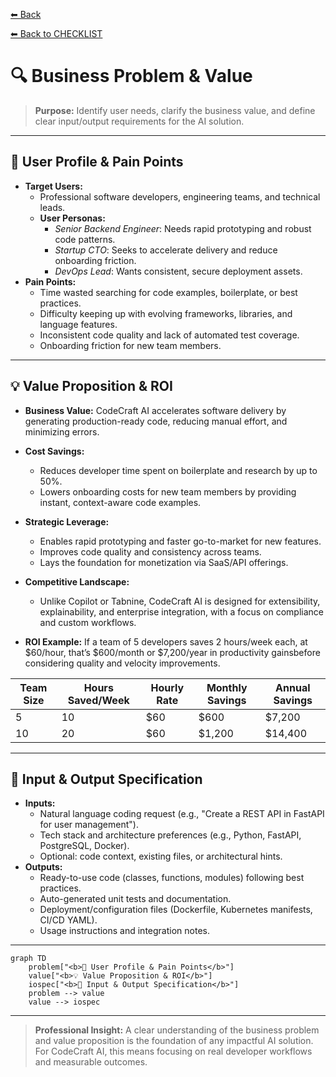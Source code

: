 [⬅ Back](../index.md)

[⬅ Back to CHECKLIST](../checklist.md)

# 🔍 Business Problem & Value

> **Purpose:**
> Identify user needs, clarify the business value, and define clear input/output requirements for the AI solution.

---

## 👤 User Profile & Pain Points

- **Target Users:**
  - Professional software developers, engineering teams, and technical leads.
  - **User Personas:**
    - _Senior Backend Engineer_: Needs rapid prototyping and robust code patterns.
    - _Startup CTO_: Seeks to accelerate delivery and reduce onboarding friction.
    - _DevOps Lead_: Wants consistent, secure deployment assets.
- **Pain Points:**
  - Time wasted searching for code examples, boilerplate, or best practices.
  - Difficulty keeping up with evolving frameworks, libraries, and language features.
  - Inconsistent code quality and lack of automated test coverage.
  - Onboarding friction for new team members.

---

## 💡 Value Proposition & ROI

- **Business Value:**
  CodeCraft AI accelerates software delivery by generating production-ready code, reducing manual effort, and minimizing errors.
- **Cost Savings:**
  - Reduces developer time spent on boilerplate and research by up to 50%.
  - Lowers onboarding costs for new team members by providing instant, context-aware code examples.
- **Strategic Leverage:**
  - Enables rapid prototyping and faster go-to-market for new features.
  - Improves code quality and consistency across teams.
  - Lays the foundation for monetization via SaaS/API offerings.
- **Competitive Landscape:**

  - Unlike Copilot or Tabnine, CodeCraft AI is designed for extensibility, explainability, and enterprise integration, with a focus on compliance and custom workflows.

- **ROI Example:**
  If a team of 5 developers saves 2 hours/week each, at $60/hour, that’s $600/month or $7,200/year in productivity gainsbefore considering quality and velocity improvements.

| Team Size | Hours Saved/Week | Hourly Rate | Monthly Savings | Annual Savings |
| --------- | ---------------- | ----------- | --------------- | -------------- |
| 5         | 10               | $60         | $600            | $7,200         |
| 10        | 20               | $60         | $1,200          | $14,400        |

---

## 📝 Input & Output Specification

- **Inputs:**
  - Natural language coding request (e.g., "Create a REST API in FastAPI for user management").
  - Tech stack and architecture preferences (e.g., Python, FastAPI, PostgreSQL, Docker).
  - Optional: code context, existing files, or architectural hints.
- **Outputs:**
  - Ready-to-use code (classes, functions, modules) following best practices.
  - Auto-generated unit tests and documentation.
  - Deployment/configuration files (Dockerfile, Kubernetes manifests, CI/CD YAML).
  - Usage instructions and integration notes.

---

```mermaid
graph TD
    problem["<b>👤 User Profile & Pain Points</b>"]
    value["<b>💡 Value Proposition & ROI</b>"]
    iospec["<b>📝 Input & Output Specification</b>"]
    problem --> value
    value --> iospec
```

---

> **Professional Insight:**
> A clear understanding of the business problem and value proposition is the foundation of any impactful AI solution.
> For CodeCraft AI, this means focusing on real developer workflows and measurable outcomes.
